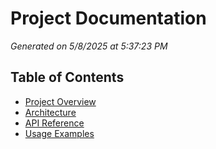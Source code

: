 # Project Documentation

*Generated on 5/8/2025 at 5:37:23 PM*

## Table of Contents

- [Project Overview](project-overview.md)
- [Architecture](architecture.md)
- [API Reference](api-reference.md)
- [Usage Examples](usage-examples.md)

